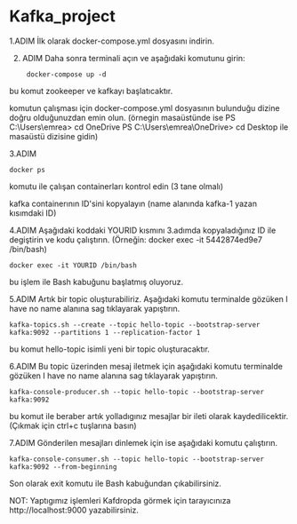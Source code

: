 # Kafka_project
1.ADIM İlk olarak docker-compose.yml dosyasını indirin.

2. ADIM Daha sonra terminali açın ve aşağıdaki komutunu girin:

        docker-compose up -d
   
bu komut zookeeper ve kafkayı başlatıcaktır.

komutun çalışması için docker-compose.yml dosyasının bulunduğu dizine doğru olduğunuzdan emin olun. (örnegin masaüstünde ise 
PS C:\Users\emrea> cd OneDrive
PS C:\Users\emrea\OneDrive> cd Desktop ile masaüstü dizisine gidin)

3.ADIM 

	docker ps 
 
komutu ile çalışan containerları kontrol edin (3 tane olmalı)

kafka containerının ID'sini kopyalayın (name alanında kafka-1 yazan kısımdaki ID)

4.ADIM Aşağıdaki koddaki YOURID kısmını 3.adımda kopyaladığınız ID ile degiştirin ve kodu çalıştırın.
(Örneğin: docker exec -it 5442874ed9e7 /bin/bash)

	docker exec -it YOURID /bin/bash

  bu işlem ile Bash kabuğunu başlatmış oluyoruz.

5.ADIM Artık bir topic oluşturabiliriz. Aşağıdaki komutu terminalde gözüken I have no name alanına sag tıklayarak yapıştırın.
	
	kafka-topics.sh --create --topic hello-topic --bootstrap-server kafka:9092 --partitions 1 --replication-factor 1

bu komut hello-topic isimli yeni bir topic oluşturacaktır.
 
6.ADIM  Bu topic üzerinden mesaj iletmek için aşağıdaki komutu terminalde gözüken I have no name alanına sag tıklayarak yapıştırın.
	
	kafka-console-producer.sh --topic hello-topic --bootstrap-server kafka:9092
	
bu komut ile beraber artık yolladıgınız mesajlar bir ileti olarak kaydedilicektir. (Çıkmak için ctrl+c tuşlarına basın)

7.ADIM Gönderilen mesajları dinlemek için ise aşağıdaki komutu çalıştırın.

	kafka-console-consumer.sh --topic hello-topic --bootstrap-server kafka:9092 --from-beginning

Son olarak exit komutu ile Bash kabuğundan çıkabilirsiniz.

NOT: Yaptıgımız işlemleri Kafdropda görmek için tarayıcınıza http://localhost:9000 yazabilirsiniz.
